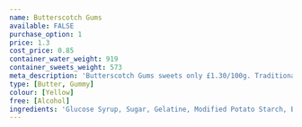 ```yaml
---
name: Butterscotch Gums
available: FALSE
purchase_option: 1
price: 1.3
cost_price: 0.85
container_water_weight: 919
container_sweets_weight: 573
meta_description: 'Butterscotch Gums sweets only £1.30/100g. Traditional sweets and more at Humbugs Confectionery Store. Specialists in satisfying your sweet tooth!'
type: [Butter, Gummy]
colour: [Yellow]
free: [Alcohol]
ingredients: 'Glucose Syrup, Sugar, Gelatine, Modified Potato Starch, Butter, Vegetable Oil, Glazing Agents (Carnauba Wax)'
---
```

